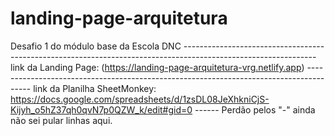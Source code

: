 # landing-page-arquitetura
Desafio 1 do módulo base da Escola DNC ---------------------------------------------------------------------------------------------------------------
link da Landing Page: (https://landing-page-arquitetura-vrg.netlify.app) ---------------------------------------------------------------------------------------
link da Planilha SheetMonkey: https://docs.google.com/spreadsheets/d/1zsDL08JeXhkniCjS-Kijyh_o5hZ37qh0qvN7p0QZW_k/edit#gid=0 ------
Perdão pelos "-" ainda não sei pular linhas aqui.
